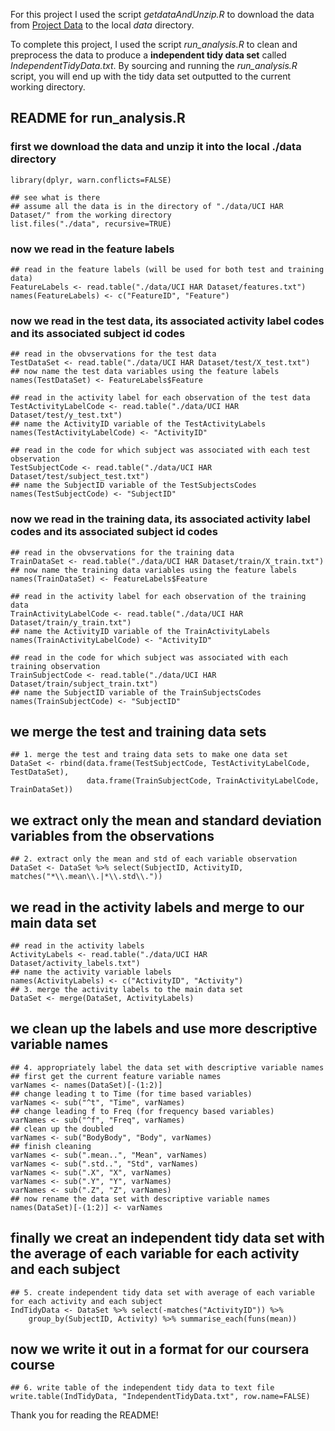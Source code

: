 For this project I used the script *getdataAndUnzip.R* to download the
data from [Project
Data](https://d396qusza40orc.cloudfront.net/getdata%2Fprojectfiles%2FUCI%20HAR%20Dataset.zip)
to the local *data* directory.

To complete this project, I used the script *run\_analysis.R* to clean
and preprocess the data to produce a **independent tidy data set**
called *IndependentTidyData.txt*. By sourcing and running the
*run\_analysis.R* script, you will end up with the tidy data set
outputted to the current working directory.

README for run\_analysis.R
--------------------------

### first we download the data and unzip it into the local ./data directory

    library(dplyr, warn.conflicts=FALSE)

    ## see what is there
    ## assume all the data is in the directory of "./data/UCI HAR Dataset/" from the working directory
    list.files("./data", recursive=TRUE)

### now we read in the feature labels

    ## read in the feature labels (will be used for both test and training data)
    FeatureLabels <- read.table("./data/UCI HAR Dataset/features.txt")
    names(FeatureLabels) <- c("FeatureID", "Feature")

### now we read in the test data, its associated activity label codes and its associated subject id codes

    ## read in the obvservations for the test data
    TestDataSet <- read.table("./data/UCI HAR Dataset/test/X_test.txt")
    ## now name the test data variables using the feature labels
    names(TestDataSet) <- FeatureLabels$Feature

    ## read in the activity label for each observation of the test data
    TestActivityLabelCode <- read.table("./data/UCI HAR Dataset/test/y_test.txt")
    ## name the ActivityID variable of the TestActivityLabels
    names(TestActivityLabelCode) <- "ActivityID"

    ## read in the code for which subject was associated with each test observation
    TestSubjectCode <- read.table("./data/UCI HAR Dataset/test/subject_test.txt")
    ## name the SubjectID variable of the TestSubjectsCodes
    names(TestSubjectCode) <- "SubjectID"

### now we read in the training data, its associated activity label codes and its associated subject id codes

    ## read in the obvservations for the training data
    TrainDataSet <- read.table("./data/UCI HAR Dataset/train/X_train.txt")
    ## now name the training data variables using the feature labels
    names(TrainDataSet) <- FeatureLabels$Feature

    ## read in the activity label for each observation of the training data
    TrainActivityLabelCode <- read.table("./data/UCI HAR Dataset/train/y_train.txt")
    ## name the ActivityID variable of the TrainActivityLabels
    names(TrainActivityLabelCode) <- "ActivityID"

    ## read in the code for which subject was associated with each training observation
    TrainSubjectCode <- read.table("./data/UCI HAR Dataset/train/subject_train.txt")
    ## name the SubjectID variable of the TrainSubjectsCodes
    names(TrainSubjectCode) <- "SubjectID"

we merge the test and training data sets
----------------------------------------

    ## 1. merge the test and traing data sets to make one data set
    DataSet <- rbind(data.frame(TestSubjectCode, TestActivityLabelCode, TestDataSet),
                     data.frame(TrainSubjectCode, TrainActivityLabelCode, TrainDataSet))

we extract only the mean and standard deviation variables from the observations
-------------------------------------------------------------------------------

    ## 2. extract only the mean and std of each variable observation
    DataSet <- DataSet %>% select(SubjectID, ActivityID, matches("*\\.mean\\.|*\\.std\\."))

we read in the activity labels and merge to our main data set
-------------------------------------------------------------

    ## read in the activity labels
    ActivityLabels <- read.table("./data/UCI HAR Dataset/activity_labels.txt")
    ## name the activity variable labels
    names(ActivityLabels) <- c("ActivityID", "Activity")
    ## 3. merge the activity labels to the main data set
    DataSet <- merge(DataSet, ActivityLabels)

we clean up the labels and use more descriptive variable names
--------------------------------------------------------------

    ## 4. appropriately label the data set with descriptive variable names
    ## first get the current feature variable names
    varNames <- names(DataSet)[-(1:2)]
    ## change leading t to Time (for time based variables)
    varNames <- sub("^t", "Time", varNames)
    ## change leading f to Freq (for frequency based variables)
    varNames <- sub("^f", "Freq", varNames)
    ## clean up the doubled
    varNames <- sub("BodyBody", "Body", varNames)
    ## finish cleaning
    varNames <- sub(".mean..", "Mean", varNames)
    varNames <- sub(".std..", "Std", varNames)
    varNames <- sub(".X", "X", varNames)
    varNames <- sub(".Y", "Y", varNames)
    varNames <- sub(".Z", "Z", varNames)
    ## now rename the data set with descriptive variable names
    names(DataSet)[-(1:2)] <- varNames

finally we creat an independent tidy data set with the average of each variable for each activity and each subject
------------------------------------------------------------------------------------------------------------------

    ## 5. create independent tidy data set with average of each variable for each activity and each subject
    IndTidyData <- DataSet %>% select(-matches("ActivityID")) %>%
        group_by(SubjectID, Activity) %>% summarise_each(funs(mean))

now we write it out in a format for our coursera course
-------------------------------------------------------

    ## 6. write table of the independent tidy data to text file
    write.table(IndTidyData, "IndependentTidyData.txt", row.name=FALSE)

Thank you for reading the README!
